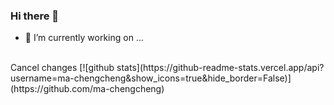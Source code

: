 ### Hi there 👋
- 🔭 I’m currently working on ...

<span align="center">
  <br>
Cancel changes
  [![github stats](https://github-readme-stats.vercel.app/api?username=ma-chengcheng&show_icons=true&hide_border=False)](https://github.com/ma-chengcheng)

</span>

